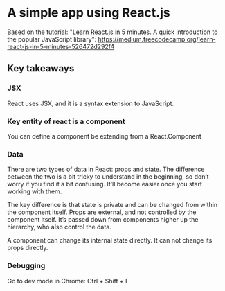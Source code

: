 # A simple app using React.js

Based on the tutorial: "Learn React.js in 5 minutes. A quick introduction to the popular JavaScript library":
https://medium.freecodecamp.org/learn-react-js-in-5-minutes-526472d292f4

## Key takeaways

### JSX

React uses JSX, and it is a syntax extension to JavaScript.

### Key entity of react is a component

You can define a component be extending from a React.Component

### Data

There are two types of data in React: props and state. The difference between the two is a bit tricky to understand in the beginning, so don’t worry if you find it a bit confusing. It’ll become easier once you start working with them.

The key difference is that state is private and can be changed from within the component itself. Props are external, and not controlled by the component itself. It’s passed down from components higher up the hierarchy, who also control the data.

A component can change its internal state directly. It can not change its props directly.

### Debugging

Go to dev mode in Chrome: Ctrl + Shift + I
